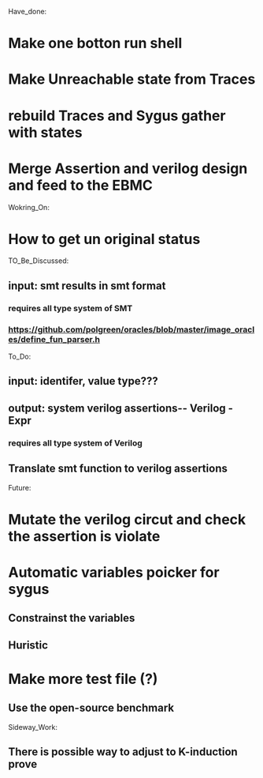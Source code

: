 Have_done:
# Make one botton run shell
# Make Unreachable state from Traces
# rebuild Traces and Sygus gather with states
# Merge Assertion and verilog design and feed to the EBMC

Wokring_On:
# How  to get un original status


TO_Be_Discussed:
## input: smt results in smt format
### requires all type system of SMT
### https://github.com/polgreen/oracles/blob/master/image_oracles/define_fun_parser.h

To_Do:

## input: identifer, value type???

## output: system verilog assertions-- Verilog - Expr
### requires all type system of Verilog

##  Translate smt function to verilog assertions

Future:
#   Mutate the verilog circut and check the assertion is violate

#   Automatic variables poicker for sygus
##  Constrainst the variables
##  Huristic

#   Make more test file (?)
##  Use the open-source benchmark

Sideway_Work: 
##  There is possible way to adjust to K-induction prove